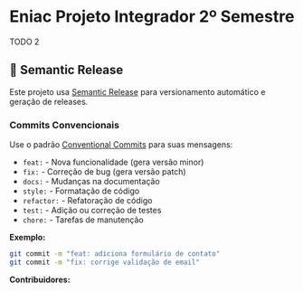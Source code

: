 # Eniac Projeto Integrador 2º Semestre

TODO 2

## 🚀 Semantic Release

Este projeto usa [Semantic Release](https://semantic-release.gitbook.io/) para versionamento automático e geração de releases.

### Commits Convencionais

Use o padrão [Conventional Commits](https://www.conventionalcommits.org/) para suas mensagens:

- `feat:` - Nova funcionalidade (gera versão minor)
- `fix:` - Correção de bug (gera versão patch)
- `docs:` - Mudanças na documentação
- `style:` - Formatação de código
- `refactor:` - Refatoração de código
- `test:` - Adição ou correção de testes
- `chore:` - Tarefas de manutenção

**Exemplo:**

```bash
git commit -m "feat: adiciona formulário de contato"
git commit -m "fix: corrige validação de email"
```
**Contribuidores:**